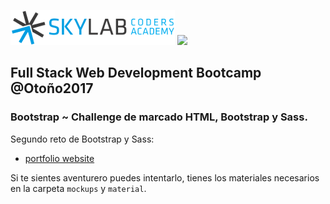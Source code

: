[![Skylab](https://github.com/Iggy-Codes/logo-images/blob/master/logos/skylab-56.png)](http://www.skylabcoders.com/)
<a href="https://www.w3.org/"><img src="https://github.com/MarioTerron/logo-images/blob/master/logos/html5-css3-js.png" height= "56px"></a>

## Full Stack Web Development Bootcamp @Otoño2017

### Bootstrap ~ Challenge de marcado HTML, Bootstrap y Sass.

Segundo reto de Bootstrap y Sass:

 + [portfolio website](https://mtzfactory.github.io/bootstrap-challenge-2/)

Si te sientes aventurero puedes intentarlo, tienes los materiales necesarios en la carpeta ```mockups``` y ```material```.
